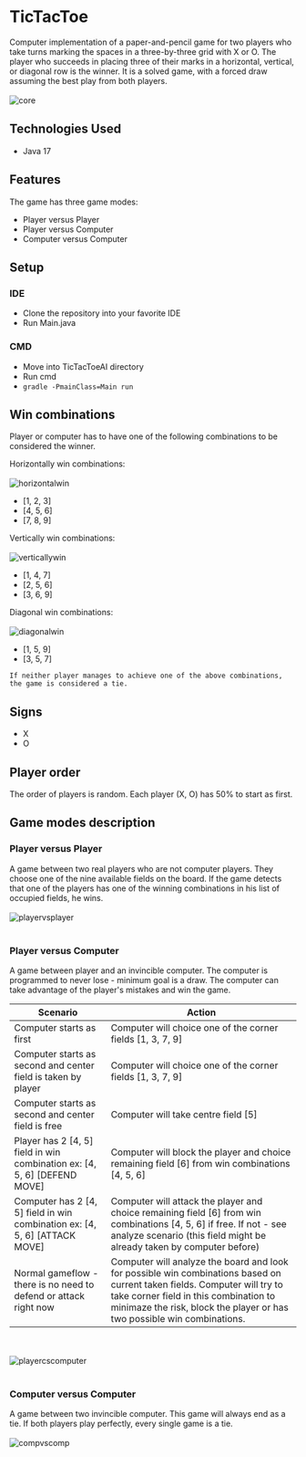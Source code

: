 # TicTacToe

Computer implementation of a paper-and-pencil game for two players who take turns marking the spaces in a three-by-three grid with X or O. The player who succeeds in placing three of their marks in a horizontal, vertical, or diagonal row is the winner. It is a solved game, with a forced draw assuming the best play from both players.
<br> <br>
![core](https://github.com/quikyy/TicTacToe/assets/93215074/4f103d85-4610-4d68-9938-b8cfd50da1fb)

## Technologies Used
- Java 17
  
## Features
The game has three game modes: 
- Player versus Player
- Player versus Computer
- Computer versus Computer

## Setup

### IDE
- Clone the repository into your favorite IDE
- Run Main.java

### CMD
- Move into TicTacToeAI directory
- Run cmd
- `gradle -PmainClass=Main run`

## Win combinations
Player or computer has to have one of the following combinations to be considered the winner.

Horizontally win combinations:
<br> <br>
![horizontalwin](https://github.com/quikyy/TicTacToe/assets/93215074/f4844750-4058-4448-b11a-254d1122ecef)

- [1, 2, 3]
- [4, 5, 6]
- [7, 8, 9]


Vertically win combinations:
<br> <br>
![verticallywin](https://github.com/quikyy/TicTacToe/assets/93215074/e8ac5988-3b30-4793-8e98-4cc1ff0db5c2)

- [1, 4, 7]
- [2, 5, 6]
- [3, 6, 9]

Diagonal win combinations:
<br> <br>
![diagonalwin](https://github.com/quikyy/TicTacToe/assets/93215074/dbefc02e-dbf6-4748-a2e5-8349d461b2bf)

- [1, 5, 9]
- [3, 5, 7]

`If neither player manages to achieve one of the above combinations, the game is considered a tie.`

## Signs
- X
- O

## Player order
The order of players is random. Each player (X, O) has 50% to start as first.

## Game modes description

### Player versus Player
A game between two real players who are not computer players. They choose one of the nine available fields on the board. If the game detects that one of the players has one of the winning combinations in his list of occupied fields, he wins.
<br> <br>
![playervsplayer](https://github.com/quikyy/TicTacToe/assets/93215074/14a3cefc-0470-40da-8c17-959d4634586e)
<br> <br>
### Player versus Computer
A game between player and an invincible computer. The computer is programmed to never lose - minimum goal is a draw. The computer can take advantage of the player's mistakes and win the game.

| Scenario                                                                     | Action                              
| ---------------------------------------------------------------------------- | ----------------------------------------------------------------|
| Computer starts as first                                                     | Computer will choice one of the corner fields [1, 3, 7, 9]      |
| Computer starts as second and center field is taken by player                | Computer will choice one of the corner fields [1, 3, 7, 9]      |
| Computer starts as second and center field is free                           | Computer will take centre field [5]                             |
| Player has 2 [4, 5] field in win combination ex: [4, 5, 6] [DEFEND MOVE]     | Computer will block the player and choice remaining field [6] from win combinations [4, 5, 6] |
| Computer has 2 [4, 5] field in win combination ex: [4, 5, 6] [ATTACK MOVE]   | Computer will attack the player and choice remaining field [6] from win combinations [4, 5, 6] if free. If not - see analyze scenario (this field might be already taken by computer before) |
| Normal gameflow - there is no need to defend or attack right now             | Computer will analyze the board and look for possible win combinations based on current taken fields. Computer will try to take corner field in this combination to minimaze the risk, block the player or has two possible win combinations. |

<br> <br>
![playercscomputer](https://github.com/quikyy/TicTacToe/assets/93215074/a5011365-ebc9-4e28-a6a1-8e1caea618c0)
<br> <br>

### Computer versus Computer
A game between two invincible computer. This game will always end as a tie. If both players play perfectly, every single game is a tie.
<br> <br>
![compvscomp](https://github.com/quikyy/TicTacToe/assets/93215074/e2b399c6-5614-4ff9-a198-cf5eb5ef408c)
<br> <br>

